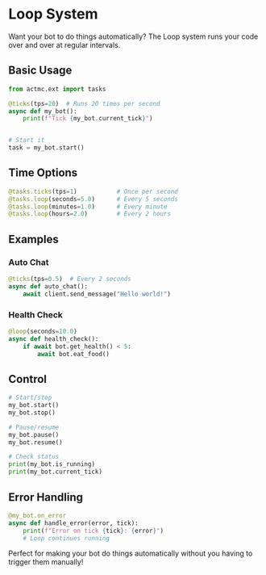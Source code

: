 # Loop System

Want your bot to do things automatically? The Loop system runs your code over and over at regular intervals.

## Basic Usage

```python
from actmc.ext import tasks

@ticks(tps=20)  # Runs 20 times per second
async def my_bot():
    print(f"Tick {my_bot.current_tick}")


# Start it
task = my_bot.start()
```

## Time Options

```python
@tasks.ticks(tps=1)           # Once per second
@tasks.loop(seconds=5.0)      # Every 5 seconds
@tasks.loop(minutes=1.0)      # Every minute
@tasks.loop(hours=2.0)        # Every 2 hours
```

## Examples

### Auto Chat
```python
@ticks(tps=0.5)  # Every 2 seconds
async def auto_chat():
    await client.send_message("Hello world!")
```

### Health Check
```python
@loop(seconds=10.0)
async def health_check():
    if await bot.get_health() < 5:
        await bot.eat_food()
```

## Control

```python
# Start/stop
my_bot.start()
my_bot.stop()

# Pause/resume
my_bot.pause()
my_bot.resume()

# Check status
print(my_bot.is_running)
print(my_bot.current_tick)
```

## Error Handling

```python
@my_bot.on_error
async def handle_error(error, tick):
    print(f"Error on tick {tick}: {error}")
    # Loop continues running
```

Perfect for making your bot do things automatically without you having to trigger them manually!